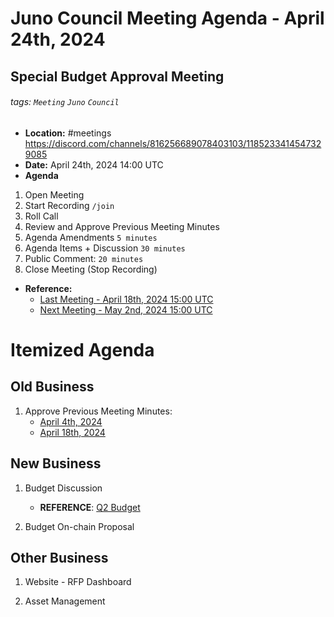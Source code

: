 # Juno Council Meeting Agenda - April 24th, 2024
## Special Budget Approval Meeting

###### tags: `Meeting` `Juno` `Council`

- **Location:** #meetings https://discord.com/channels/816256689078403103/1185233414547329085
- **Date:** April 24th, 2024 14:00 UTC
- **Agenda**

1. Open Meeting
1. Start Recording `/join`
1. Roll Call
1. Review and Approve Previous Meeting Minutes
1. Agenda Amendments `5 minutes`
1. Agenda Items + Discussion `30 minutes`
1. Public Comment: `20 minutes`
1. Close Meeting (Stop Recording)

- **Reference:** 
  - [Last Meeting - April 18th, 2024 15:00 UTC](./20240425-Meeting-Public-Agenda.md)
  - [Next Meeting - May 2nd, 2024 15:00 UTC]()

# Itemized Agenda

## Old Business

1. Approve Previous Meeting Minutes:
    - [April 4th, 2024](./20240404-Meeting-Public-Minutes.md)
    - [April 18th, 2024](./20240425-Meeting-Public-Agenda.md)

## New Business

1. Budget Discussion
    - **REFERENCE**: [Q2 Budget](https://docs.google.com/spreadsheets/d/1v-Vx-7zDri1zLdCgEKyF3P85YylLRJKEykcUrRcDTzM)

1. Budget On-chain Proposal

## Other Business

1. Website - RFP Dashboard

1. Asset Management
